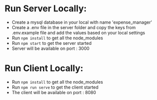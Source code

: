 # Run Server Locally: 
  - Create a mysql database in your local with name 'expense_manager'
  - Create a .env file in the server folder and copy the keys from .env.example file and add the values based on your local settings
  - Run `npm install` to get all the node_modules
  - Run `npm start` to get the server started
  - Server will be available on port : 3000
  
# Run Client Locally: 
  - Run `npm install` to get all the node_modules
  - Run `npm run serve` to get the client started
  - The client will be available on port : 8080
